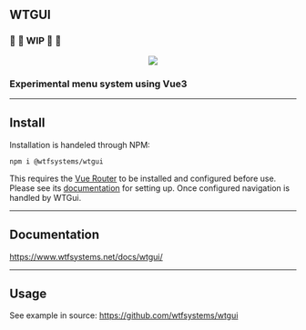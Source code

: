 ##  WTGUI

### :construction: :rotating_light: WIP :rotating_light:  :construction:

<p align="center"><img src="https://github.com/wtfsystems/wtgui/blob/master/public/wtgui_logo.png"/></p>

### Experimental menu system using Vue3

-----

##  Install

Installation is handeled through NPM:

```
npm i @wtfsystems/wtgui
```

This requires the [Vue Router](https://router.vuejs.org/) to be installed and configured before use.  Please see its [documentation](https://router.vuejs.org/guide/) for setting up.  Once configured navigation is handled by WTGui.

-----

## Documentation
<https://www.wtfsystems.net/docs/wtgui/>

-----

## Usage
See example in source: <https://github.com/wtfsystems/wtgui>
